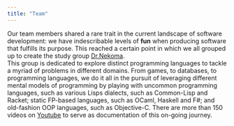```yaml
---
title: "Team"
---
```


Our team members shared a rare trait in the current landscape of software development: we have
indescribable levels of **fun** when producing software that fulfills its purpose. This reached a
certain point in which we all grouped up to create the study group <a href="https://github.com/Dr-Nekoma" target="_blank" style="text-decoration:underline">Dr.Nekoma</a>.
<br>
This group is dedicated to explore distinct programming languages to tackle a myriad of problems in different
domains. From games, to databases, to programming languages, we do it all in the pursuit of leveraging different
mental models of programming by playing with uncommon programming languages, such as various Lisps dialects, such as Common-Lisp and Racket; static FP-based
languages, such as OCaml, Haskell and F#; and old-fashion OOP languages, such as Objective-C. There are more than 150 videos 
on <a href="https://www.youtube.com/channel/UCMyzdYsPiBU3xoqaOeahr6Q" target="_blank" style="text-decoration:underline">Youtube</a> to serve as documentation of this on-going journey.
